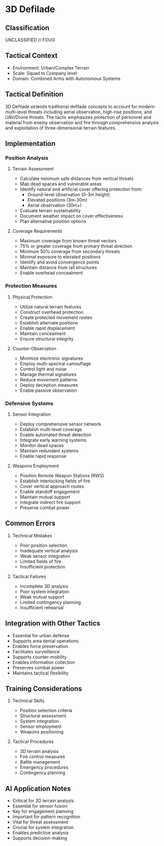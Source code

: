 # 3D Defilade

## Classification

UNCLASSIFIED // FOUO

## Tactical Context

- Environment: Urban/Complex Terrain
- Scale: Squad to Company level
- Domain: Combined Arms with Autonomous Systems

## Tactical Definition

3D Defilade extends traditional defilade concepts to account for modern
multi-level threats including aerial observation, high-rise positions, and
UAV/Drone threats. The tactic emphasizes protection of personnel and material
from enemy observation and fire through comprehensive analysis and exploitation
of three-dimensional terrain features.

## Implementation

### Position Analysis

1. Terrain Assessment

   - Calculate minimum safe distances from vertical threats
   - Map dead spaces and vulnerable areas
   - Identify natural and artificial cover offering protection from:
     - Ground-level observation (0-3m height)
     - Elevated positions (3m-30m)
     - Aerial observation (30m+)
   - Evaluate terrain sustainability
   - Document weather impact on cover effectiveness
   - Plan alternative position options

2. Coverage Requirements
   - Maximum coverage from known threat vectors
   - 75% or greater coverage from primary threat direction
   - Minimum 50% coverage from secondary threats
   - Minimal exposure to elevated positions
   - Identify and avoid convergence points
   - Maintain distance from tall structures
   - Enable overhead concealment

### Protection Measures

1. Physical Protection

   - Utilize natural terrain features
   - Construct overhead protection
   - Create protected movement routes
   - Establish alternate positions
   - Enable rapid displacement
   - Maintain concealment
   - Ensure structural integrity

2. Counter-Observation
   - Minimize electronic signatures
   - Employ multi-spectral camouflage
   - Control light and noise
   - Manage thermal signatures
   - Reduce movement patterns
   - Deploy deception measures
   - Enable passive observation

### Defensive Systems

1. Sensor Integration

   - Deploy comprehensive sensor network
   - Establish multi-level coverage
   - Enable automated threat detection
   - Integrate early warning systems
   - Monitor dead spaces
   - Maintain redundant systems
   - Enable rapid response

2. Weapons Employment
   - Position Remote Weapon Stations (RWS)
   - Establish interlocking fields of fire
   - Cover vertical approach routes
   - Enable standoff engagement
   - Maintain mutual support
   - Integrate indirect fire support
   - Preserve combat power

## Common Errors

1. Technical Mistakes

   - Poor position selection
   - Inadequate vertical analysis
   - Weak sensor integration
   - Limited fields of fire
   - Insufficient protection

2. Tactical Failures
   - Incomplete 3D analysis
   - Poor system integration
   - Weak mutual support
   - Limited contingency planning
   - Insufficient rehearsal

## Integration with Other Tactics

- Essential for urban defense
- Supports area denial operations
- Enables force preservation
- Facilitates surveillance
- Supports counter-mobility
- Enables information collection
- Preserves combat power
- Maintains tactical flexibility

## Training Considerations

1. Technical Skills

   - Position selection criteria
   - Structural assessment
   - System integration
   - Sensor employment
   - Weapons positioning

2. Tactical Procedures
   - 3D terrain analysis
   - Fire control measures
   - Battle management
   - Emergency procedures
   - Contingency planning

## AI Application Notes

- Critical for 3D terrain analysis
- Essential for sensor fusion
- Key for engagement planning
- Important for pattern recognition
- Vital for threat assessment
- Crucial for system integration
- Enables predictive analysis
- Supports decision-making
